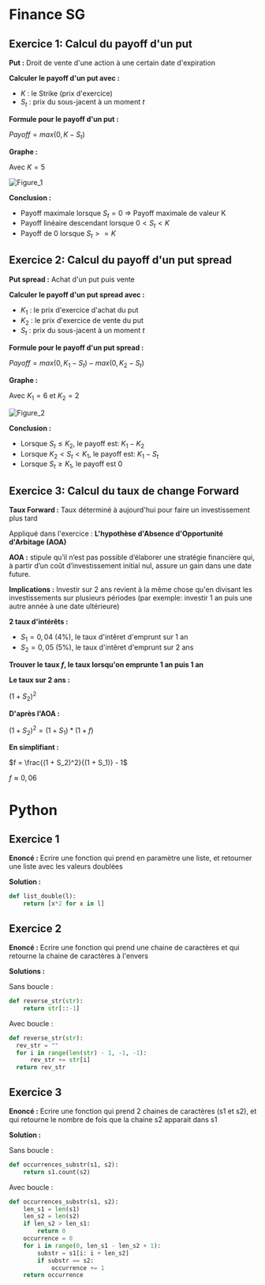 # Finance SG

## Exercice 1: Calcul du payoff d'un put

**Put :** Droit de vente d'une action à une certain date d'expiration

**Calculer le payoff d'un put avec :**
- $K$ : le Strike (prix d'exercice)
- $S_t$ : prix du sous-jacent à un moment $t$

**Formule pour le payoff d'un put :**

$Payoff = max(0, K - S_t)$

**Graphe :**

Avec $K = 5$

![Figure_1](https://github.com/user-attachments/assets/0f969978-0d7c-4004-ad93-43eddde834bb)

**Conclusion :**
- Payoff maximale lorsque $S_t=0$ => Payoff maximale de valeur K
- Payoff linéaire descendant lorsque $0<S_t<K$
- Payoff de 0 lorsque $S_t>= K$

## Exercice 2: Calcul du payoff d'un put spread

**Put spread :** Achat d'un put puis vente 

**Calculer le payoff d'un put spread avec :**
- $K_1$ : le prix d'exercice d'achat du put
- $K_2$ : le prix d'exercice de vente du put
- $S_t$ : prix du sous-jacent à un moment $t$

**Formule pour le payoff d'un put spread :**

$Payoff = max(0, K_1 - S_t) - max(0, K_2 - S_t)$

**Graphe :**

Avec $K_1 = 6$ et $K_2 = 2$

![Figure_2](https://github.com/user-attachments/assets/9753cc7b-bddf-4a9a-b879-811ad07bb0e5)

**Conclusion :**
- Lorsque $S_t \leq K_2$, le payoff est: $K_1-K_2$
- Lorsque $K_2<S_t<K_1$, le payoff est: $K_1-S_t$
- Lorsque $S_t \geq K_1$, le payoff est 0

## Exercice 3: Calcul du taux de change Forward

**Taux Forward :** Taux déterminé à aujourd'hui pour faire un investissement plus tard

Appliqué dans l'exercice : **L'hypothèse d'Absence d'Opportunité d'Arbitage (AOA)**

**AOA :** stipule qu’il n’est pas possible d’élaborer une stratégie financière qui, à partir d’un coût d’investissement initial nul, assure un gain dans une date future.

**Implications :** Investir sur 2 ans revient à la même chose qu'en divisant les investissements sur plusieurs périodes (par exemple: investir 1 an puis une autre année à une date ultérieure)

**2 taux d'intérêts :**
- $S_1 = 0,04$ (4%), le taux d'intêret d'emprunt sur 1 an
- $S_2 = 0,05$ (5%), le taux d'intêret d'emprunt sur 2 ans

**Trouver le taux $f$, le taux lorsqu'on emprunte 1 an puis 1 an**

**Le taux sur 2 ans :**

$(1 + S_2)^2$

**D'après l'AOA :**

$(1 + S_2)^2 = (1 + S_1) * (1 + f)$

**En simplifiant :**

$f = \frac{(1 + S_2)^2}{(1 + S_1)} - 1$

$f \approx 0,06$

# Python

## Exercice 1

**Enoncé :** Ecrire une fonction qui prend en paramètre une liste, et retourner une liste avec les valeurs doublées

**Solution :**
```python
def list_double(l):
    return [x*2 for x in l]
```

## Exercice 2
**Enoncé :** Ecrire une fonction qui prend une chaine de caractères et qui retourne la chaine de caractères à l'envers

**Solutions :**

Sans boucle :
```python
def reverse_str(str):
    return str[::-1]
```

Avec boucle :
```python
def reverse_str(str):
  rev_str = ""
  for i in range(len(str) - 1, -1, -1):
      rev_str += str[i]
  return rev_str
```

## Exercice 3
**Enoncé :** Ecrire une fonction qui prend 2 chaines de caractères (s1 et s2), et qui retourne le nombre de fois que la chaine s2 apparait dans s1

**Solution :**

Sans boucle :
```python
def occurrences_substr(s1, s2):
    return s1.count(s2)
```

Avec boucle :
```python
def occurrences_substr(s1, s2):
    len_s1 = len(s1)
    len_s2 = len(s2)
    if len_s2 > len_s1:
        return 0
    occurrence = 0
    for i in range(0, len_s1 - len_s2 + 1):
        substr = s1[i: i + len_s2]
        if substr == s2:
            occurrence += 1
    return occurrence
```
